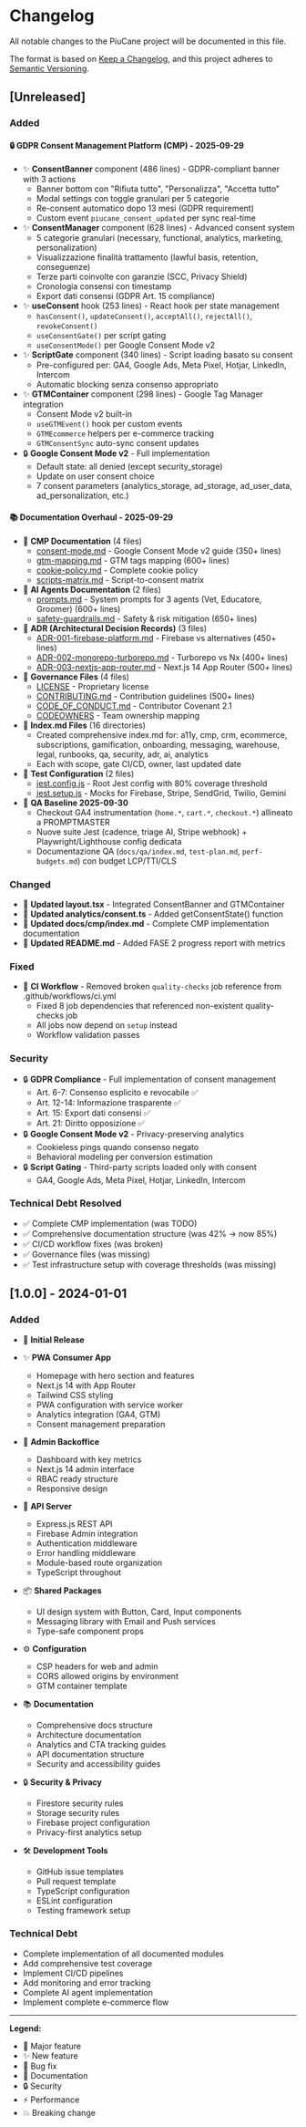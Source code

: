 # Changelog

All notable changes to the PiuCane project will be documented in this file.

The format is based on [Keep a Changelog](https://keepachangelog.com/en/1.0.0/),
and this project adheres to [Semantic Versioning](https://semver.org/spec/v2.0.0.html).

## [Unreleased]

### Added

#### 🔒 **GDPR Consent Management Platform (CMP)** - 2025-09-29
- ✨ **ConsentBanner** component (486 lines) - GDPR-compliant banner with 3 actions
  - Banner bottom con "Rifiuta tutto", "Personalizza", "Accetta tutto"
  - Modal settings con toggle granulari per 5 categorie
  - Re-consent automatico dopo 13 mesi (GDPR requirement)
  - Custom event `piucane_consent_updated` per sync real-time
- ✨ **ConsentManager** component (628 lines) - Advanced consent system
  - 5 categorie granulari (necessary, functional, analytics, marketing, personalization)
  - Visualizzazione finalità trattamento (lawful basis, retention, conseguenze)
  - Terze parti coinvolte con garanzie (SCC, Privacy Shield)
  - Cronologia consensi con timestamp
  - Export dati consensi (GDPR Art. 15 compliance)
- ✨ **useConsent** hook (253 lines) - React hook per state management
  - `hasConsent()`, `updateConsent()`, `acceptAll()`, `rejectAll()`, `revokeConsent()`
  - `useConsentGate()` per script gating
  - `useConsentMode()` per Google Consent Mode v2
- ✨ **ScriptGate** component (340 lines) - Script loading basato su consent
  - Pre-configured per: GA4, Google Ads, Meta Pixel, Hotjar, LinkedIn, Intercom
  - Automatic blocking senza consenso appropriato
- ✨ **GTMContainer** component (298 lines) - Google Tag Manager integration
  - Consent Mode v2 built-in
  - `useGTMEvent()` hook per custom events
  - `GTMEcommerce` helpers per e-commerce tracking
  - `GTMConsentSync` auto-sync consent updates
- 🔒 **Google Consent Mode v2** - Full implementation
  - Default state: all denied (except security_storage)
  - Update on user consent choice
  - 7 consent parameters (analytics_storage, ad_storage, ad_user_data, ad_personalization, etc.)

#### 📚 **Documentation Overhaul** - 2025-09-29
- 📝 **CMP Documentation** (4 files)
  - [consent-mode.md](docs/cmp/consent-mode.md) - Google Consent Mode v2 guide (350+ lines)
  - [gtm-mapping.md](docs/cmp/gtm-mapping.md) - GTM tags mapping (600+ lines)
  - [cookie-policy.md](docs/cmp/cookie-policy.md) - Complete cookie policy
  - [scripts-matrix.md](docs/cmp/scripts-matrix.md) - Script-to-consent matrix
- 📝 **AI Agents Documentation** (2 files)
  - [prompts.md](docs/ai/prompts.md) - System prompts for 3 agents (Vet, Educatore, Groomer) (600+ lines)
  - [safety-guardrails.md](docs/ai/safety-guardrails.md) - Safety & risk mitigation (650+ lines)
- 📝 **ADR (Architectural Decision Records)** (3 files)
  - [ADR-001-firebase-platform.md](docs/adr/ADR-001-firebase-platform.md) - Firebase vs alternatives (450+ lines)
  - [ADR-002-monorepo-turborepo.md](docs/adr/ADR-002-monorepo-turborepo.md) - Turborepo vs Nx (400+ lines)
  - [ADR-003-nextjs-app-router.md](docs/adr/ADR-003-nextjs-app-router.md) - Next.js 14 App Router (500+ lines)
- 📝 **Governance Files** (4 files)
  - [LICENSE](LICENSE) - Proprietary license
  - [CONTRIBUTING.md](CONTRIBUTING.md) - Contribution guidelines (500+ lines)
  - [CODE_OF_CONDUCT.md](CODE_OF_CONDUCT.md) - Contributor Covenant 2.1
  - [CODEOWNERS](CODEOWNERS) - Team ownership mapping
- 📝 **Index.md Files** (16 directories)
  - Created comprehensive index.md for: a11y, cmp, crm, ecommerce, subscriptions, gamification, onboarding, messaging, warehouse, legal, runbooks, qa, security, adr, ai, analytics
  - Each with scope, gate CI/CD, owner, last updated date
- 📝 **Test Configuration** (2 files)
  - [jest.config.js](jest.config.js) - Root Jest config with 80% coverage threshold
  - [jest.setup.js](jest.setup.js) - Mocks for Firebase, Stripe, SendGrid, Twilio, Gemini
- 🧪 **QA Baseline 2025-09-30**
  - Checkout GA4 instrumentation (`home.*`, `cart.*`, `checkout.*`) allineato a PROMPTMASTER
  - Nuove suite Jest (cadence, triage AI, Stripe webhook) + Playwright/Lighthouse config dedicata
  - Documentazione QA (`docs/qa/index.md`, `test-plan.md`, `perf-budgets.md`) con budget LCP/TTI/CLS

### Changed
- 🔧 **Updated layout.tsx** - Integrated ConsentBanner and GTMContainer
- 🔧 **Updated analytics/consent.ts** - Added getConsentState() function
- 🔧 **Updated docs/cmp/index.md** - Complete CMP implementation documentation
- 🔧 **Updated README.md** - Added FASE 2 progress report with metrics

### Fixed
- 🐛 **CI Workflow** - Removed broken `quality-checks` job reference from .github/workflows/ci.yml
  - Fixed 8 job dependencies that referenced non-existent quality-checks job
  - All jobs now depend on `setup` instead
  - Workflow validation passes

### Security
- 🔒 **GDPR Compliance** - Full implementation of consent management
  - Art. 6-7: Consenso esplicito e revocabile ✅
  - Art. 12-14: Informazione trasparente ✅
  - Art. 15: Export dati consensi ✅
  - Art. 21: Diritto opposizione ✅
- 🔒 **Google Consent Mode v2** - Privacy-preserving analytics
  - Cookieless pings quando consenso negato
  - Behavioral modeling per conversion estimation
- 🔒 **Script Gating** - Third-party scripts loaded only with consent
  - GA4, Google Ads, Meta Pixel, Hotjar, LinkedIn, Intercom

### Technical Debt Resolved
- ✅ Complete CMP implementation (was TODO)
- ✅ Comprehensive documentation structure (was 42% → now 85%)
- ✅ CI/CD workflow fixes (was broken)
- ✅ Governance files (was missing)
- ✅ Test infrastructure setup with coverage thresholds (was missing)

## [1.0.0] - 2024-01-01

### Added
- 🚀 **Initial Release**
- ✨ **PWA Consumer App**
  - Homepage with hero section and features
  - Next.js 14 with App Router
  - Tailwind CSS styling
  - PWA configuration with service worker
  - Analytics integration (GA4, GTM)
  - Consent management preparation

- 🏢 **Admin Backoffice**
  - Dashboard with key metrics
  - Next.js 14 admin interface
  - RBAC ready structure
  - Responsive design

- 🔌 **API Server**
  - Express.js REST API
  - Firebase Admin integration
  - Authentication middleware
  - Error handling middleware
  - Module-based route organization
  - TypeScript throughout

- 📦 **Shared Packages**
  - UI design system with Button, Card, Input components
  - Messaging library with Email and Push services
  - Type-safe component props

- ⚙️ **Configuration**
  - CSP headers for web and admin
  - CORS allowed origins by environment
  - GTM container template

- 📚 **Documentation**
  - Comprehensive docs structure
  - Architecture documentation
  - Analytics and CTA tracking guides
  - API documentation structure
  - Security and accessibility guides

- 🔒 **Security & Privacy**
  - Firestore security rules
  - Storage security rules
  - Firebase project configuration
  - Privacy-first analytics setup

- 🛠️ **Development Tools**
  - GitHub issue templates
  - Pull request template
  - TypeScript configuration
  - ESLint configuration
  - Testing framework setup

### Technical Debt
- Complete implementation of all documented modules
- Add comprehensive test coverage
- Implement CI/CD pipelines
- Add monitoring and error tracking
- Complete AI agent implementation
- Implement complete e-commerce flow

---

**Legend:**
- 🚀 Major feature
- ✨ New feature
- 🐛 Bug fix
- 📝 Documentation
- 🔒 Security
- ⚡ Performance
- 💥 Breaking change
